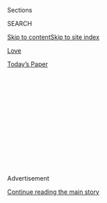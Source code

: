 <div id="app">

<div>

<div>

<div>

<div class="NYTAppHideMasthead css-1q2w90k e1suatyy0">

<div class="section css-ui9rw0 e1suatyy2">

<div class="css-eph4ug er09x8g0">

<div class="css-6n7j50">

</div>

<span class="css-1dv1kvn">Sections</span>

<div class="css-10488qs">

<span class="css-1dv1kvn">SEARCH</span>

</div>

[Skip to content](#site-content)[Skip to site
index](#site-index)

</div>

<div id="masthead-section-label" class="css-1wr3we4 eaxe0e00">

[Love](https://www.nytimes.com/section/fashion/weddings)

</div>

<div class="css-10698na e1huz5gh0">

</div>

</div>

<div id="masthead-bar-one" class="section hasLinks css-15hmgas e1csuq9d3">

<div class="css-uqyvli e1csuq9d0">

</div>

<div class="css-1uqjmks e1csuq9d1">

</div>

<div class="css-9e9ivx">

[](https://myaccount.nytimes.com/auth/login?response_type=cookie&client_id=vi)

</div>

<div class="css-1bvtpon e1csuq9d2">

[Today’s
Paper](https://www.nytimes.com/section/todayspaper)

</div>

</div>

</div>

</div>

<div data-aria-hidden="false">

<div id="site-content" data-role="main">

<div>

<div class="css-1aor85t" style="opacity:0.000000001;z-index:-1;visibility:hidden">

<div class="css-1hqnpie">

<div class="css-epjblv">

<span class="css-17xtcya">[Love](/section/fashion/weddings)</span><span class="css-x15j1o">|</span><span class="css-fwqvlz">Weddings
as a Coronavirus Super-Spreader
Worry</span>

</div>

<div class="css-k008qs">

<div class="css-1iwv8en">

<span class="css-18z7m18"></span>

<div>

</div>

</div>

<span class="css-1n6z4y">https://nyti.ms/3gvrr0H</span>

<div class="css-1705lsu">

<div class="css-4xjgmj">

<div class="css-4skfbu" data-role="toolbar" data-aria-label="Social Media Share buttons, Save button, and Comments Panel with current comment count" data-testid="share-tools">

  - 
  - 
  - 
  - 
    
    <div class="css-6n7j50">
    
    </div>

  - 

</div>

</div>

</div>

</div>

</div>

</div>

<div id="NYT_TOP_BANNER_REGION" class="css-13pd83m">

</div>

<div id="top-wrapper" class="css-1sy8kpn">

<div id="top-slug" class="css-l9onyx">

Advertisement

</div>

[Continue reading the main
story](#after-top)

<div class="ad top-wrapper" style="text-align:center;height:100%;display:block;min-height:250px">

<div id="top" class="place-ad" data-position="top" data-size-key="top">

</div>

</div>

<div id="after-top">

</div>

</div>

<div>

<div id="sponsor-wrapper" class="css-1hyfx7x">

<div id="sponsor-slug" class="css-19vbshk">

Supported by

</div>

[Continue reading the main
story](#after-sponsor)

<div id="sponsor" class="ad sponsor-wrapper" style="text-align:center;height:100%;display:block">

</div>

<div id="after-sponsor">

</div>

</div>

<div class="css-186x18t">

</div>

<div class="css-1vkm6nb ehdk2mb0">

# Weddings as a Coronavirus Super-Spreader Worry

</div>

Despite precautions, the coronavirus has swept through a number of
weddings, large and small, infecting guests and vendors.

<div class="css-79elbk" data-testid="photoviewer-wrapper">

<div class="css-z3e15g" data-testid="photoviewer-wrapper-hidden">

</div>

<div class="css-1a48zt4 ehw59r15" data-testid="photoviewer-children">

![<span class="css-16f3y1r e13ogyst0" data-aria-hidden="true">Social
distancing is the norm for most weddings, but not
all. </span><span class="css-cnj6d5 e1z0qqy90" itemprop="copyrightHolder"><span class="css-1ly73wi e1tej78p0">Credit...</span><span><span>September
Dawn Bottoms/The New York
Times</span></span></span>](https://static01.nyt.com/images/2020/07/28/fashion/00CovidSpreadingWeddings1/00CovidSpreadingWeddings1-articleLarge.jpg?quality=75&auto=webp&disable=upscale)

</div>

</div>

<div class="css-18e8msd">

<div class="css-vp77d3 epjyd6m0">

<div class="css-1baulvz">

By <span class="css-1baulvz last-byline" itemprop="name">Alyson
Krueger</span>

</div>

</div>

  - 
    
    <div class="css-ld3wwf e16638kd2">
    
    Published Aug. 4, 2020Updated Aug. 5, 2020,
    <span class="css-epvm6">2:02 a.m.
    ET</span>
    
    </div>

  - 
    
    <div class="css-4xjgmj">
    
    <div class="css-pvvomx" data-role="toolbar" data-aria-label="Social Media Share buttons, Save button, and Comments Panel with current comment count" data-testid="share-tools">
    
      - 
      - 
      - 
      - 
        
        <div class="css-6n7j50">
        
        </div>
    
      - 
    
    </div>
    
    </div>

</div>

</div>

<div class="section meteredContent css-1r7ky0e" name="articleBody" itemprop="articleBody">

<div class="css-1fanzo5 StoryBodyCompanionColumn">

<div class="css-53u6y8">

Jo Ellen Chism, 57, a retiree who lives in The Woodlands, Texas, about
an hour outside Houston, was nervous about attending her stepson’s
wedding on June 20.

“They were going to postpone it, but then the Catholic church decided
they would open and would have up to 75 people,” she said. “75 people
seemed like a pretty big gathering to me during this Covid time.”

She went to support her family. She was inside the church for an
hourlong service that included a processional and communion. At the
reception, at Haak Winery, she sat indoors at a round table with other
guests, some of whom were from out of town. While everyone started the
day in masks, they took them off for photos and never replaced them.

Her symptoms started four days later. With a runny nose, sore throat and
bad headache, it could have been a sinus infection. Two days later she
tested positive for Covid-19 along with 12 other guests, including her
10-year-old grandson and the groom’s 76-year-old grandfather. He is
still recovering after a trip to the emergency room with double
pneumonia. She said 13 additional guests had symptoms but didn’t get
tested.

</div>

</div>

<div class="css-1fanzo5 StoryBodyCompanionColumn">

<div class="css-53u6y8">

Ms. Chism’s oldest son kept track of all the sick guests through the
seating chart, on which he marked who was positive, negative and
untested. Still, like most super-spreader events, without sophisticated
contact tracing, it’s impossible to identify patient zero.

“I could just kick myself because I probably shouldn’t have gone to that
wedding,” she said. “I am really thankful I was not terribly ill.” (She
missed the birth of two grandchildren because of her need to isolate.)

### Vendors Helpless at Controlling Guests’ Behavior

After a brief pause, wedding season is back in full swing across the
country. Couples are working within the [confines of state
laws](https://web.csg.org/covid19/state-reopen-plans/)to carry out their
nuptials during the pandemic. But despite precautions coronavirus has
swept into many of these events, both large and small,
infecting<span class="css-8l6xbc evw5hdy0"> </span>guests and vendors.

The situation is so dire, some wedding planners are self-quarantining
after events and even subcontracting their duties at the reception, the
part of the weddings where people mingle more closely. Some brides and
grooms are having guests sign liability forms upon arrival. Others say
they are losing sleep for two weeks after their wedding, wondering what
unintentional harm they might have caused to people they love.

In June, a wedding planner in<span class="css-8l6xbc evw5hdy0">
</span>Arkansas who wished to remain anonymous to protect her business
predicted weddings would become the next super-spreader events.

</div>

</div>

<div class="css-1fanzo5 StoryBodyCompanionColumn">

<div class="css-53u6y8">

“Weddings are so different from going into a store or sitting in a
restaurant for 45 minutes,” she said. “These receptions last for three,
four hours, and everyone is in an indoor space, breathing the air. They
aren’t wearing masks and they are dancing. And when they start drinking,
it’s like there is no pandemic.”

Six months ago her anxieties were about the weather or tight schedules.
Now they are much heavier. “I am scared there is going to be an outbreak
at one of my weddings and someone is going to die.”

The problem, she said, is that she, along with other vendors, are
helpless at controlling guests’ behavior at a private party. “All the
vendors are masked up, and I am cracking the whip on the vendors, but I
can’t do anything with the guests,” she said.

That vendor, despite her nervousness, pointed out that she is
contractually obligated to carry out terms of the contract signed with
the couple.

Sarah Bett, a wedding planner in Houston, said even if vendors had power
to rein in rowdy guests, the bride and groom could just move their event
to a less strict venue. “Some venues make the bride wear masks, while
others say those walking down the aisle are exempt,” she said. “It’s a
little lawless down here.”

Without universal standards she is at the mercy of her clients, many of
whom want their festivities indoors, without masks, with out-of-town
friends and with dancing. “I have a grandmother who is 90 who I am
around a lot,” she said. “I haven’t had my first wedding yet this
summer, but when I do, I am going to self-quarantine after.”

</div>

</div>

<div class="css-1fanzo5 StoryBodyCompanionColumn">

<div class="css-53u6y8">

### **Rules and Regulations Vary by State**

State laws vary when it comes to weddings. Some wedding spaces are
governed by the same rules as restaurants, meaning they can accommodate
a certain percentage of their overall capacity. In Arkansas, for
example, you can fill venues to 66 percent capacity. So an event in a
1,000-person ballroom can legally host 666 guests. In other states
events are limited to the size of the group. In parts of New York, for
example, gatherings are limited to 50 people regardless of the space.

Ms. Bett said many of her clients feel safer with smaller affairs. “I
have clients doing private, intimate ceremonies, because no one is
making a big stink about those,” she said. “No one wants to be the new
epicenter of the outbreak.”

But even weddings with the tightest guest list aren’t immune to the
coronavirus.

Sunshine Borrer, 26, a veterinary technician in Houston, attended her
sister-in-law’s wedding in Crockett, Texas, which has a population of
6,000. “It was a real small town,” she said. “Covid wasn’t something I
was super concerned about.” The 30-person wedding was held outdoors, but
the after party was in a small bar area of an indoor restaurant.

It took about a week for her symptoms to develop. She tested positive
for Covid-19, along with the bride and groom, another couple, and the
bride’s daughter. Fortunately all cases were mild.

She noticed there is no etiquette for how to communicate a coronavirus
outbreak to wedding guests. “The bride and groom maybe told the people
they were living with, but that was it,” she said. “They told one of my
other sisters-in-law, and she is a nurse, so she took it upon herself to
tell people.”

Ms. Chism said it was her oldest son, not the bride and groom, who
alerted wedding guests to the virus exposure. “If it were me I would
have been on the phone calling every single person,” she said. “But it
wasn’t me.”

</div>

</div>

<div class="css-1fanzo5 StoryBodyCompanionColumn">

<div class="css-53u6y8">

Pre-wedding events are risky as well. In July, Kathleen Oglesby, 66,
hosted a tea-party bridal shower at her home in Aubrey, Texas, for her
daughter-in-law. The 10 guests wore big, Kentucky Derby-style hats and
ate mini Bundt cakes. Days after the event the entire guest list went
into a two-week quarantine after a guest tested positive for the virus.

“She was a friend of my daughter-in-law’s, and she helped me so much
with the bridal shower that I went to her house and brought her a wreath
as a thank you,” she said. “I’m so lucky I didn’t get it, because I
probably wouldn’t make it.” Ms. Oglesby has an underlying heart
condition.

“It was really scary,” she added. “My mind was running wild.”

### Some Are Concerned About Risks

Some couples are acutely aware of the fact that their wedding could turn
into a super-spreader event.

Kate, 31, a social worker for the state of New York, married her
husband, a 30-year-old engineer, in a boutique hotel in central New York
during the July 4 weekend. She didn’t want to give her full name,
because “there’s a lot of judgment for people who went through with
weddings, even with precautions.”

The event had less than 50 attendees, including vendors. Masks were on
the entire time even outside and in photographs. There was no dancing —
not even a first dance for the bride and groom. “We didn’t want to leave
room for interpretation,” she said.

Still, she spent her wedding night in the honeymoon suite of the
boutique hotel worrying. “I was hit with the thought, ‘What did we just
do? What if everyone gets sick?’” she said. “I didn’t sleep more than 10
minutes that whole night.”

</div>

</div>

<div class="css-1fanzo5 StoryBodyCompanionColumn">

<div class="css-53u6y8">

She checked in with guests regularly, making sure no one had symptoms.
Only on Day 14 could she begin thinking about her wedding with joy. “My
husband and I needed those two weeks to pass so the memories weren’t
tainted by anything terrible,” she said. “It was a long two weeks.”

Some couples are turning to waivers to protect themselves from liability
in case of an outbreak.

The wedding planner in Arkansas said she uses her clients’ fears about
liability to drive them toward more protective measures. “I tell them,
‘Listen, we don’t know where liability is going to fall, and you are
the host of this event,’” she said. “You want to say at the end of the
day you did everything you could possible to keep your guests safe.”

Ms. Bett said, “I tell my clients, ‘If you really feel you have to push
this form, why are we having this wedding in the first place?’”

Then there are the newlyweds who feel little responsibility for wedding
guests getting infected.

Ms. Chism’s stepson, a 27-year-old engineer in Houston who didn’t want
to be named because of the topic’s sensitivity, believes his guests
exercised free will when attending his wedding.

“My wife felt bad and said, ‘I feel like it’s all our fault,’” he
recalled. “I said, ‘Look, they took a chance on coming, they knew the
risk. People could have come or they didn’t have to come.’”

When asked whether he would make the same decision again, his answer was
absolutely: “The day was very memorable, it felt like a normal wedding.
Minus the part about people getting sick.”

</div>

</div>

<div>

</div>

</div>

<div>

</div>

<div>

</div>

<div>

</div>

<div>

<div id="bottom-wrapper" class="css-1ede5it">

<div id="bottom-slug" class="css-l9onyx">

Advertisement

</div>

[Continue reading the main
story](#after-bottom)

<div id="bottom" class="ad bottom-wrapper" style="text-align:center;height:100%;display:block;min-height:90px">

</div>

<div id="after-bottom">

</div>

</div>

</div>

</div>

</div>

## Site Index

<div>

</div>

## Site Information Navigation

  - [© <span>2020</span> <span>The New York Times
    Company</span>](https://help.nytimes.com/hc/en-us/articles/115014792127-Copyright-notice)

<!-- end list -->

  - [NYTCo](https://www.nytco.com/)
  - [Contact
    Us](https://help.nytimes.com/hc/en-us/articles/115015385887-Contact-Us)
  - [Work with us](https://www.nytco.com/careers/)
  - [Advertise](https://nytmediakit.com/)
  - [T Brand Studio](http://www.tbrandstudio.com/)
  - [Your Ad
    Choices](https://www.nytimes.com/privacy/cookie-policy#how-do-i-manage-trackers)
  - [Privacy](https://www.nytimes.com/privacy)
  - [Terms of
    Service](https://help.nytimes.com/hc/en-us/articles/115014893428-Terms-of-service)
  - [Terms of
    Sale](https://help.nytimes.com/hc/en-us/articles/115014893968-Terms-of-sale)
  - [Site
    Map](https://spiderbites.nytimes.com)
  - [Help](https://help.nytimes.com/hc/en-us)
  - [Subscriptions](https://www.nytimes.com/subscription?campaignId=37WXW)

</div>

</div>

</div>

</div>
